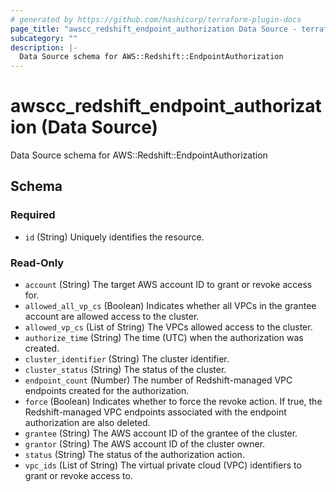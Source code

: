 ```yaml
---
# generated by https://github.com/hashicorp/terraform-plugin-docs
page_title: "awscc_redshift_endpoint_authorization Data Source - terraform-provider-awscc"
subcategory: ""
description: |-
  Data Source schema for AWS::Redshift::EndpointAuthorization
---
```


# awscc_redshift_endpoint_authorization (Data Source)

Data Source schema for AWS::Redshift::EndpointAuthorization



<!-- schema generated by tfplugindocs -->
## Schema

### Required

- `id` (String) Uniquely identifies the resource.

### Read-Only

- `account` (String) The target AWS account ID to grant or revoke access for.
- `allowed_all_vp_cs` (Boolean) Indicates whether all VPCs in the grantee account are allowed access to the cluster.
- `allowed_vp_cs` (List of String) The VPCs allowed access to the cluster.
- `authorize_time` (String) The time (UTC) when the authorization was created.
- `cluster_identifier` (String) The cluster identifier.
- `cluster_status` (String) The status of the cluster.
- `endpoint_count` (Number) The number of Redshift-managed VPC endpoints created for the authorization.
- `force` (Boolean) Indicates whether to force the revoke action. If true, the Redshift-managed VPC endpoints associated with the endpoint authorization are also deleted.
- `grantee` (String) The AWS account ID of the grantee of the cluster.
- `grantor` (String) The AWS account ID of the cluster owner.
- `status` (String) The status of the authorization action.
- `vpc_ids` (List of String) The virtual private cloud (VPC) identifiers to grant or revoke access to.
